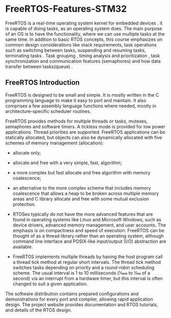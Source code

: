 # FreeRTOS-Features-STM32
FreeRTOS is a real-time operating system kernel for embedded devices . it is capable of doing tasks, as an operating system does. The main purpose of an OS is to have the functionality, where we can use multiple tasks at the same time.  In addition to basic RTOS concepts, this course emphasizes on common design considerations like stack requirements, task operations such as switching between tasks, suspending and resuming tasks, terminating tasks . Task grouping , timing analysis and prioritization , task synchronization and communication features (semaphores) and how data transfer between tasks(queue) .


## FreeRTOS Introduction 
FreeRTOS is designed to be small and simple. It is mostly written in the C programming language to make it easy to port and maintain.
It also comprises a few assembly language functions where needed, mostly in architecture-specific scheduler routines.

FreeRTOS provides methods for multiple threads or tasks, mutexes, semaphores and software timers. A tickless mode is provided for low power applications.
Thread priorities are supported. FreeRTOS applications can be statically allocated, but objects can also be dynamically allocated with five schemes of memory
management (allocation):
- allocate only;
- allocate and free with a very simple, fast, algorithm;
- a more complex but fast allocate and free algorithm with memory coalescence;
- an alternative to the more complex scheme that includes memory coalescence that allows a heap to be broken across multiple memory areas
and C library allocate and free with some mutual exclusion protection.
- RTOSes typically do not have the more advanced features that are found in operating systems like Linux and Microsoft Windows, such as device drivers, advanced memory management, and user accounts. The emphasis is on compactness and speed of execution. FreeRTOS can be thought of as a thread library rather than an operating system, although command line interface and POSIX-like input/output (I/O) abstraction are available.

- FreeRTOS implements multiple threads by having the host program call a thread tick method at regular short intervals. The thread tick method switches tasks depending on priority and a round-robin scheduling scheme. The usual interval is 1 to 10 milliseconds (1⁄1000 to 1⁄100 of a second) via an interrupt from a hardware timer, but this interval is often changed to suit a given application.

The software distribution contains prepared configurations and demonstrations for every port and compiler, allowing rapid application design. The project website provides documentation and RTOS tutorials, and details of the RTOS design.
